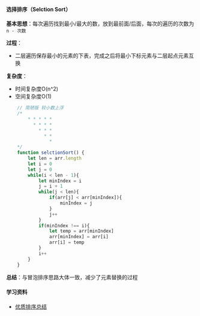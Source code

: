 <!--
 * @Descripttion: 
 * @Author: ganbowen
 * @Date: 2019-10-28 17:38:03
 * @LastEditors: ganbowen
 * @LastEditTime: 2020-03-24 15:03:27
 -->
#### 选择排序（Selction Sort）

**基本思想**：每次遍历找到最小/最大的数，放到最前面/后面，每次的遍历的次数为 `n - 次数`

**过程**：
- 二层遍历保存最小的元素的下表，完成之后将最小下标元素与二层起点元素互换

**复杂度**：
- 时间复杂度O(n^2)
- 空间复杂度O(1)

```js
    // 简陋版 较小数上浮
    /*
        * * * * *
          * * * *
            * * *
              * *
                *
    */
    function selctionSort() {
        let len = arr.length
        let i = 0
        let j = 0
        while(i < len - 1){
            let minIndex = i
            j = i + 1
            while(j < len){
                if(arr[j] < arr[minIndex]){
                    minIndex = j
                }
                j++
            }
            if(minIndex !== i){
                let temp = arr[minIndex]
                arr[minIndex] = arr[i]
                arr[i] = temp
            }
            i++
        }
    }
```

**总结**：与冒泡排序思路大体一致，减少了元素替换的过程

#### 学习资料
- [优质排序总结](https://www.cnblogs.com/xiaohuiduan/p/11188304.html)